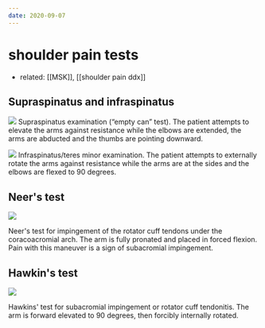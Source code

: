 ```yaml
---
date: 2020-09-07
---
```


# shoulder pain tests

- related: [[MSK]], [[shoulder pain ddx]]

## Supraspinatus and infraspinatus

![](https://photos.thisispiggy.com/file/wikiFiles/20200904103120_.png)
Supraspinatus examination (“empty can” test). The patient attempts to elevate the arms against resistance while the elbows are extended, the arms are abducted and the thumbs are pointing downward.

![](https://photos.thisispiggy.com/file/wikiFiles/20200904103120_1.png)
Infraspinatus/teres minor examination. The patient attempts to externally rotate the arms against resistance while the arms are at the sides and the elbows are flexed to 90 degrees.

## Neer's test

![](https://photos.thisispiggy.com/file/wikiFiles/20200904103120_2.png)

Neer's test for impingement of the rotator cuff tendons under the coracoacromial arch. The arm is fully pronated and placed in forced flexion. Pain with this maneuver is a sign of subacromial impingement.

## Hawkin's test

![](https://photos.thisispiggy.com/file/wikiFiles/20200904103120_3.png)

Hawkins' test for subacromial impingement or rotator cuff tendonitis. The arm is forward elevated to 90 degrees, then forcibly internally rotated.
